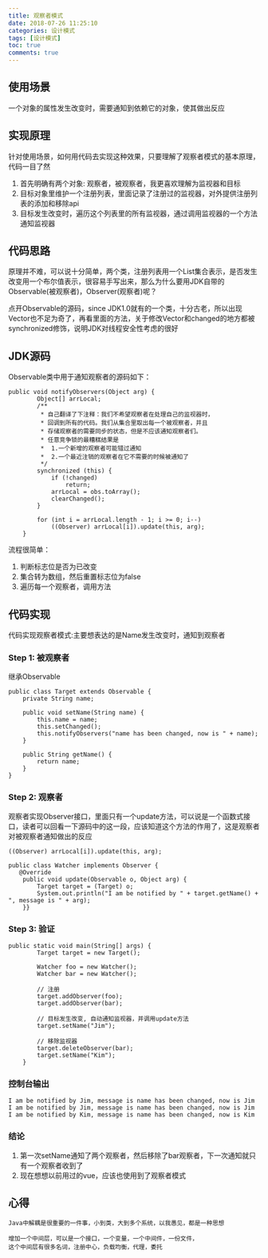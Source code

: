 ```yaml
---
title: 观察者模式
date: 2018-07-26 11:25:10
categories: 设计模式
tags: [设计模式]
toc: true
comments: true
---
```


## 使用场景
    
一个对象的属性发生改变时，需要通知到依赖它的对象，使其做出反应

## 实现原理

针对使用场景，如何用代码去实现这种效果，只要理解了观察者模式的基本原理，代码一目了然

1. 首先明确有两个对象: 观察者，被观察者，我更喜欢理解为监视器和目标
2. 目标对象里维护一个注册列表，里面记录了注册过的监视器，对外提供注册列表的添加和移除api
3. 目标发生改变时，遍历这个列表里的所有监视器，通过调用监视器的一个方法通知监视器
	
## 代码思路

原理并不难，可以说十分简单，两个类，注册列表用一个List集合表示，是否发生改变用一个布尔值表示，很容易手写出来，那么为什么要用JDK自带的Observable(被观察者)，Observer(观察者)呢？

点开Observable的源码，since JDK1.0就有的一个类，十分古老，所以出现Vector也不足为奇了，再看里面的方法，关于修改Vector和changed的地方都被synchronized修饰，说明JDK对线程安全性考虑的很好

## JDK源码

Observable类中用于通知观察者的源码如下：

```
public void notifyObservers(Object arg) {
        Object[] arrLocal;
        /**
         * 自己翻译了下注释：我们不希望观察者在处理自己的监视器时，
         * 回调到所有的代码。我们从集合里取出每一个被观察者，并且
         * 存储观察者的需要同步的状态，但是不应该通知观察者们。
         * 任意竞争锁的最糟糕结果是
         *  1.一个新增的观察者可能错过通知
         *  2.一个最近注销的观察者在它不需要的时候被通知了
         */
        synchronized (this) {
            if (!changed)
                return;
            arrLocal = obs.toArray();
            clearChanged();
        }

        for (int i = arrLocal.length - 1; i >= 0; i--)
            ((Observer) arrLocal[i]).update(this, arg);
    }
```
流程很简单：

1. 判断标志位是否为已改变
2. 集合转为数组，然后重置标志位为false
3. 遍历每一个观察者，调用方法
	
## 代码实现

代码实现观察者模式:主要想表达的是Name发生改变时，通知到观察者

### Step 1: 被观察者

继承Observable

```
public class Target extends Observable {
    private String name;

    public void setName(String name) {
        this.name = name;
        this.setChanged();
        this.notifyObservers("name has been changed, now is " + name);
    }
    
    public String getName() {
        return name;
    }
}
```

### Step 2: 观察者

观察者实现Observer接口，里面只有一个update方法，可以说是一个函数式接口，读者可以回看一下源码中的这一段，应该知道这个方法的作用了，这是观察者对被观察者通知做出的反应

```
((Observer) arrLocal[i]).update(this, arg);
```

```
public class Watcher implements Observer {
   @Override
    public void update(Observable o, Object arg) {
        Target target = (Target) o;
        System.out.println("I am be notified by " + target.getName() + ", message is " + arg);
    }}
```
### Step 3: 验证

```
public static void main(String[] args) {
        Target target = new Target();

        Watcher foo = new Watcher();
        Watcher bar = new Watcher();

        // 注册
        target.addObserver(foo);
        target.addObserver(bar);

        // 目标发生改变, 自动通知监视器，并调用update方法
        target.setName("Jim");

        // 移除监视器
        target.deleteObserver(bar);
        target.setName("Kim");
    }
```
### 控制台输出

```
I am be notified by Jim, message is name has been changed, now is Jim
I am be notified by Jim, message is name has been changed, now is Jim
I am be notified by Kim, message is name has been changed, now is Kim

```

### 结论

	
1. 第一次setName通知了两个观察者，然后移除了bar观察者，下一次通知就只有一个观察者收到了
2. 现在想想以前用过的vue，应该也使用到了观察者模式

## 心得

```	
Java中解耦是很重要的一件事，小到类，大到多个系统，以我愚见，都是一种思想

增加一个中间层，可以是一个接口，一个变量，一个中间件，一份文件，
这个中间层有很多名词，注册中心，负载均衡，代理，委托
```


